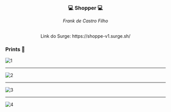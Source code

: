 ### <p align="center">💻 Shopper 💻</p>

<div align="center" margin-bottom="10px">
  <i>Frank de Castro Filho</i>
</div> 
&nbsp
<p align="center">Link do Surge: https://shoppe-v1.surge.sh/</p>

### Prints 🎨
![1](![image](https://user-images.githubusercontent.com/17735492/133349629-ec56f17e-b51a-4e64-9b63-3d7515712ead.png))

***

![2](![image](https://user-images.githubusercontent.com/17735492/133349658-f0305dd3-d18a-499d-aa8c-70f34a9f3c2d.png))

***

![3](![image](https://user-images.githubusercontent.com/17735492/133349668-c054fc44-3a15-4a47-9b69-ff7f650eaafc.png))

***

![4](![image](https://user-images.githubusercontent.com/17735492/133349690-85ac8365-35bb-4064-94a0-92d56dc8234d.png))
